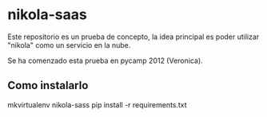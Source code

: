 nikola-saas
===========

Este repositorio es un prueba de concepto, la idea
principal es poder utilizar "nikola" como un servicio
en la nube.

Se ha comenzado esta prueba en pycamp 2012 (Veronica).

Como instalarlo
---------------

mkvirtualenv nikola-sass
pip install -r requirements.txt
